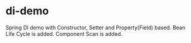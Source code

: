 # di-demo
Spring DI demo with Constructor, Setter and Property(Field) based.
Bean Life Cycle is added.
Component Scan is added.
